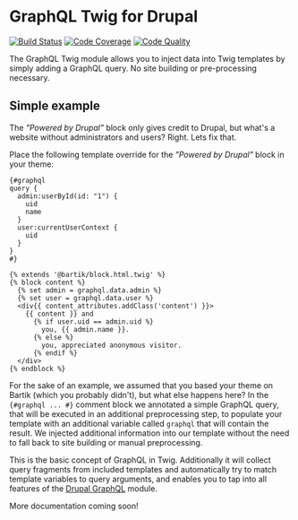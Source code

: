 # GraphQL Twig for Drupal

[![Build Status](https://img.shields.io/travis/drupal-graphql/graphql-twig.svg)](https://travis-ci.org/drupal-graphql/graphql-twig)
[![Code Coverage](https://img.shields.io/codecov/c/github/drupal-graphql/graphql-twig.svg)](https://codecov.io/gh/drupal-graphql/graphql-twig)
[![Code Quality](https://img.shields.io/scrutinizer/g/drupal-graphql/graphql-twig.svg)](https://scrutinizer-ci.com/g/drupal-graphql/graphql-twig/?branch=8.x-1.x)

The GraphQL Twig module allows you to inject data into Twig templates by simply adding
a GraphQL query. No site building or pre-processing necessary.

## Simple example 

The *"Powered by Drupal"* block only gives credit to Drupal, but what's a website
without administrators and users? Right. Lets fix that.

Place the following template override for the *"Powered by Drupal"* block in your theme:

```twig
{#graphql
query {
  admin:userById(id: "1") {
    uid
    name
  }
  user:currentUserContext {
    uid
  }
}
#}

{% extends '@bartik/block.html.twig' %}
{% block content %}
  {% set admin = graphql.data.admin %}
  {% set user = graphql.data.user %}
  <div{{ content_attributes.addClass('content') }}>
    {{ content }} and
      {% if user.uid == admin.uid %}
        you, {{ admin.name }}.
      {% else %}
        you, appreciated anonymous visitor.
      {% endif %}
  </div>
{% endblock %}
```

For the sake of an example, we assumed that you based your theme on Bartik (which you probably didn't), but
what else happens here? In the `{#graphql ... #}` comment block we annotated a simple GraphQL query, that will
be executed in an additional preprocessing step, to populate your template with an additional variable called
`graphql` that will contain the result. We injected additional information into our template without the need
to fall back to site building or manual preprocessing.

This is the basic concept of GraphQL in Twig. Additionally it will collect query fragments from
included templates and automatically try to match template variables to query arguments, and enables you to tap
into all features of the [Drupal GraphQL] module.

More documentation coming soon!

[Drupal GraphQL]: https://github.com/drupal-graphql/graphql

